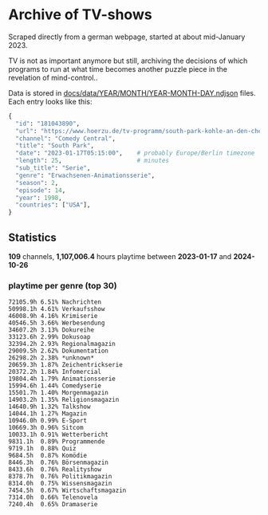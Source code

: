 # Archive of TV-shows

Scraped directly from a german webpage, started at about mid-January 2023.

TV is not as important anymore but still, archiving the decisions of which programs to run at what time
becomes another puzzle piece in the revelation of mind-control.. 

Data is stored in [docs/data/YEAR/MONTH/YEAR-MONTH-DAY.ndjson](docs/data/) files. 
Each entry looks like this:

```python
{
  "id": "181043890", 
  "url": "https://www.hoerzu.de/tv-programm/south-park-kohle-an-den-chefkoch/bid_181043890/", 
  "channel": "Comedy Central", 
  "title": "South Park", 
  "date": "2023-01-17T05:15:00",    # probably Europe/Berlin timezone 
  "length": 25,                     # minutes 
  "sub_title": "Serie", 
  "genre": "Erwachsenen-Animationsserie", 
  "season": 2, 
  "episode": 14, 
  "year": 1998, 
  "countries": ["USA"],
}
```

## Statistics

**109** channels, **1,107,006.4** hours playtime between **2023-01-17** and **2024-10-26**


### playtime per genre (top 30)

    72105.9h 6.51% Nachrichten
    50998.1h 4.61% Verkaufsshow
    46008.9h 4.16% Krimiserie
    40546.5h 3.66% Werbesendung
    34607.2h 3.13% Dokureihe
    33123.6h 2.99% Dokusoap
    32394.2h 2.93% Regionalmagazin
    29009.5h 2.62% Dokumentation
    26298.2h 2.38% *unknown*
    20659.3h 1.87% Zeichentrickserie
    20372.2h 1.84% Infomercial
    19804.4h 1.79% Animationsserie
    15994.6h 1.44% Comedyserie
    15501.7h 1.40% Morgenmagazin
    14903.2h 1.35% Religionsmagazin
    14640.9h 1.32% Talkshow
    14044.1h 1.27% Magazin
    10946.0h 0.99% E-Sport
    10669.3h 0.96% Sitcom
    10033.1h 0.91% Wetterbericht
    9831.1h  0.89% Programmende
    9719.1h  0.88% Quiz
    9684.5h  0.87% Komödie
    8446.3h  0.76% Börsenmagazin
    8433.6h  0.76% Realityshow
    8378.7h  0.76% Politikmagazin
    8314.0h  0.75% Wissensmagazin
    7454.5h  0.67% Wirtschaftsmagazin
    7314.0h  0.66% Telenovela
    7240.4h  0.65% Dramaserie
